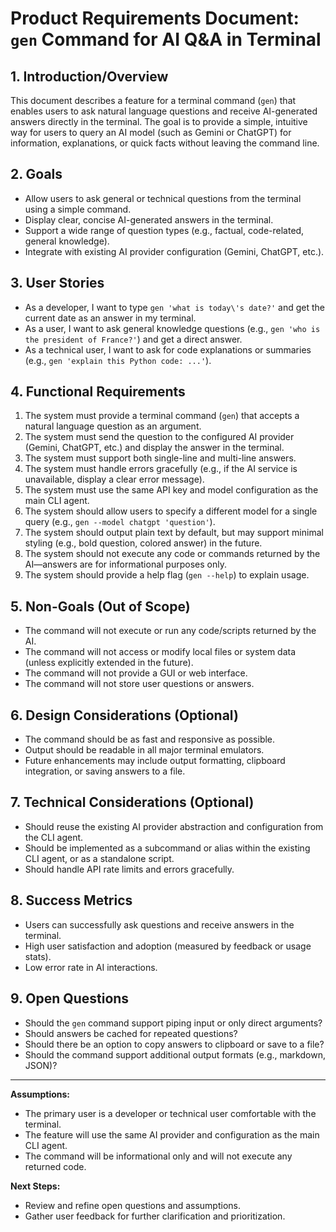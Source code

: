 # Product Requirements Document: `gen` Command for AI Q&A in Terminal

## 1. Introduction/Overview

This document describes a feature for a terminal command (`gen`) that enables users to ask natural language questions and receive AI-generated answers directly in the terminal. The goal is to provide a simple, intuitive way for users to query an AI model (such as Gemini or ChatGPT) for information, explanations, or quick facts without leaving the command line.

## 2. Goals

- Allow users to ask general or technical questions from the terminal using a simple command.
- Display clear, concise AI-generated answers in the terminal.
- Support a wide range of question types (e.g., factual, code-related, general knowledge).
- Integrate with existing AI provider configuration (Gemini, ChatGPT, etc.).

## 3. User Stories

- As a developer, I want to type `gen 'what is today\'s date?'` and get the current date as an answer in my terminal.
- As a user, I want to ask general knowledge questions (e.g., `gen 'who is the president of France?'`) and get a direct answer.
- As a technical user, I want to ask for code explanations or summaries (e.g., `gen 'explain this Python code: ...'`).

## 4. Functional Requirements

1. The system must provide a terminal command (`gen`) that accepts a natural language question as an argument.
2. The system must send the question to the configured AI provider (Gemini, ChatGPT, etc.) and display the answer in the terminal.
3. The system must support both single-line and multi-line answers.
4. The system must handle errors gracefully (e.g., if the AI service is unavailable, display a clear error message).
5. The system must use the same API key and model configuration as the main CLI agent.
6. The system should allow users to specify a different model for a single query (e.g., `gen --model chatgpt 'question'`).
7. The system should output plain text by default, but may support minimal styling (e.g., bold question, colored answer) in the future.
8. The system should not execute any code or commands returned by the AI—answers are for informational purposes only.
9. The system should provide a help flag (`gen --help`) to explain usage.

## 5. Non-Goals (Out of Scope)

- The command will not execute or run any code/scripts returned by the AI.
- The command will not access or modify local files or system data (unless explicitly extended in the future).
- The command will not provide a GUI or web interface.
- The command will not store user questions or answers.

## 6. Design Considerations (Optional)

- The command should be as fast and responsive as possible.
- Output should be readable in all major terminal emulators.
- Future enhancements may include output formatting, clipboard integration, or saving answers to a file.

## 7. Technical Considerations (Optional)

- Should reuse the existing AI provider abstraction and configuration from the CLI agent.
- Should be implemented as a subcommand or alias within the existing CLI agent, or as a standalone script.
- Should handle API rate limits and errors gracefully.

## 8. Success Metrics

- Users can successfully ask questions and receive answers in the terminal.
- High user satisfaction and adoption (measured by feedback or usage stats).
- Low error rate in AI interactions.

## 9. Open Questions

- Should the `gen` command support piping input or only direct arguments?
- Should answers be cached for repeated questions?
- Should there be an option to copy answers to clipboard or save to a file?
- Should the command support additional output formats (e.g., markdown, JSON)?

---

**Assumptions:**
- The primary user is a developer or technical user comfortable with the terminal.
- The feature will use the same AI provider and configuration as the main CLI agent.
- The command will be informational only and will not execute any returned code.

**Next Steps:**
- Review and refine open questions and assumptions.
- Gather user feedback for further clarification and prioritization. 